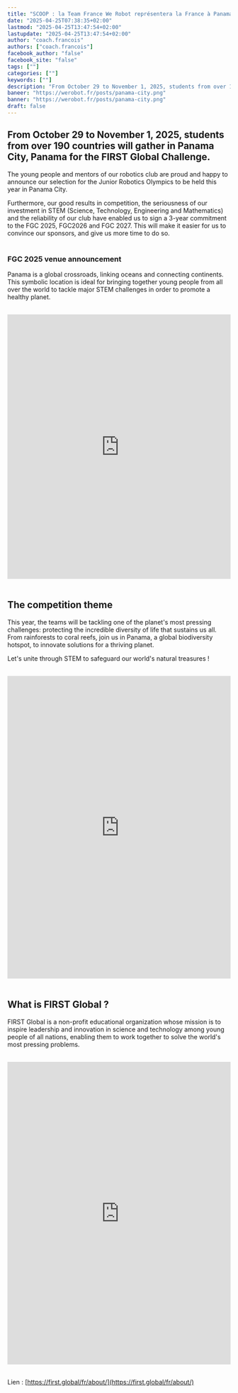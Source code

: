 ```yaml
---
title: "SCOOP : la Team France We Robot représentera la France à Panama au FGC 2025 (TO TRANSLATE)"
date: "2025-04-25T07:38:35+02:00"
lastmod: "2025-04-25T13:47:54+02:00"
lastupdate: "2025-04-25T13:47:54+02:00"
author: "coach.francois"
authors: ["coach.francois"]
facebook_author: "false"
facebook_site: "false"
tags: [""]
categories: [""]
keywords: [""]
description: "From October 29 to November 1, 2025, students from over 190 countries will gather in Panama City, Panama for the FIRST Global Challenge."
baneer: "https://werobot.fr/posts/panama-city.png"
banner: "https://werobot.fr/posts/panama-city.png"
draft: false
---
```

## From October 29 to November 1, 2025, students from over 190 countries will gather in Panama City, Panama for the FIRST Global Challenge.
The young people and mentors of our robotics club are proud and happy to announce our selection for the Junior Robotics Olympics to be held this year in Panama City.

Furthermore, our good results in competition, the seriousness of our investment in STEM (Science, Technology, Engineering and Mathematics) and the reliability of our club have enabled us to sign a 3-year commitment to the FGC 2025, FGC2026 and FGC 2027. This will make it easier for us to convince our sponsors, and give us more time to do so.
<br><br>

### FGC 2025 venue announcement

Panama is a global crossroads, linking oceans and connecting continents. This symbolic location is ideal for bringing together young people from all over the world to tackle major STEM challenges in order to promote a healthy planet.

<br>
<iframe title="2025 FIRST Global Challenge Location Announcement | FGC2025" class="youtube-player" width="100%" height="597" src="https://www.youtube.com/embed/fmsKBBSy0gk?feature=oembed" frameborder="0" allow="accelerometer; autoplay; clipboard-write; encrypted-media; gyroscope; picture-in-picture; web-share" referrerpolicy="strict-origin-when-cross-origin" allowfullscreen></iframe>
<br><br>

## The competition theme

This year, the teams will be tackling one of the planet's most pressing challenges: protecting the incredible diversity of life that sustains us all. From rainforests to coral reefs, join us in Panama, a global biodiversity hotspot, to innovate solutions for a thriving planet.

Let's unite through STEM to safeguard our world's natural treasures !

<br>
<iframe width="100%" height="683" src="https://www.youtube.com/embed/C81IOjfVa3I" title="Eco Equilibrium Theme | FGC2025Panama" frameborder="0" allow="accelerometer; autoplay; clipboard-write; encrypted-media; gyroscope; picture-in-picture; web-share" referrerpolicy="strict-origin-when-cross-origin" allowfullscreen></iframe>
<br><br>

## What is FIRST Global ?

FIRST Global is a non-profit educational organization whose mission is to inspire leadership and innovation in science and technology among young people of all nations, enabling them to work together to solve the world's most pressing problems.

<br>
<iframe title="What is FIRST Global?" width="100%" height="683" src="https://www.youtube.com/embed/6YnnePHGRww?feature=oembed" frameborder="0" allow="accelerometer; autoplay; clipboard-write; encrypted-media; gyroscope; picture-in-picture; web-share" referrerpolicy="strict-origin-when-cross-origin" allowfullscreen></iframe>
<br><br>

Lien : [https://first.global/fr/about/](https://first.global/fr/about/)



